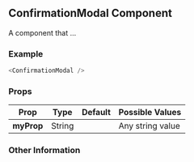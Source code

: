 ## ConfirmationModal Component
A component that ...

### Example

```js
<ConfirmationModal />
```

### Props

| Prop          | Type     | Default     | Possible Values
| ------------- | -------- | ----------- | ---------------------------------------------
| **myProp**    | String   |             | Any string value


### Other Information
